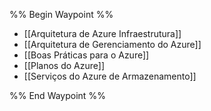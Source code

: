 %% Begin Waypoint %%
- [[Arquitetura de Azure Infraestrutura]]
- [[Arquitetura de Gerenciamento do Azure]]
- [[Boas Práticas para o Azure]]
- [[Planos do Azure]]
- [[Serviços do Azure de Armazenamento]]

%% End Waypoint %%

